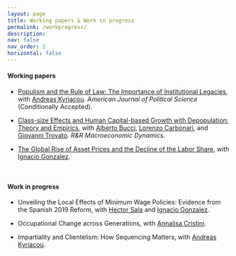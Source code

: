 ```yaml
---
layout: page
title: Working papers & Work in progress
permalink: /workprogress/
description: 
nav: false
nav_order: 2
horizontal: false
---
```


<!-- pages/workprogress.md -->

  <h4>Working papers</h4>

 - [Populism and the Rule of Law: The Importance of Institutional Legacies](https://mpra.ub.uni-muenchen.de/120343/1/MPRA_paper_120343.pdf), with [Andreas Kyriacou](https://www.udg.edu/ca/directori/pagina-personal?ID=2001744&language=es-ES). *American Journal of Political Science* (Conditionally Accepted).

 - [Class-size Effects and Human Capital-based Growth with Depopulation: Theory and Empirics](https://ceistorvergata.it/RePEc/rpaper/RP575.pdf), with [Alberto Bucci](https://www.unimi.it/it/ugov/person/alberto-bucci), [Lorenzo Carbonari](https://economia.uniroma2.it/faculty/129/carbonari-lorenzo), and [Giovanni Trovato](https://economia.uniroma2.it/faculty/77/trovato-giovanni). *R&R Macroeconomic Dynamics*.

 - [The Global Rise of Asset Prices and the Decline of the Labor Share](https://papers.ssrn.com/sol3/papers.cfm?abstract_id=2964329), with [Ignacio Gonzalez](https://www.ignacioglez.com/). 

  <br>

  <h4>Work in progress</h4>

- Unveiling the Local Effects of Minimum Wage Policies: Evidence from the Spanish 2019 Reform, with [Hector Sala](https://espainnova.uab.cat/es/hector_sala) and [Ignacio Gonzalez](https://www.ignacioglez.com/).

- Occupational Change across Generations, with [Annalisa Cristini](https://didattica-rubrica.unibg.it/ugov/person/3083).
  
- Impartiality and Clientelism: How Sequencing Matters, with [Andreas Kyriacou](https://www.udg.edu/ca/directori/pagina-personal?ID=2001744&language=es-ES).
